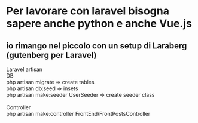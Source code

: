 # Per lavorare con laravel bisogna sapere anche python e anche Vue.js
## io rimango nel piccolo con un setup di Laraberg (gutenberg per Laravel)
Laravel artisan<br>
DB<br>
php artisan migrate => create tables<br>
php artisan db:seed => insets<br>
php artisan make:seeder UserSeeder => create seeder class<br>
<br>
Controller<br>
php artisan make:controller FrontEnd/FrontPostsController<br>
